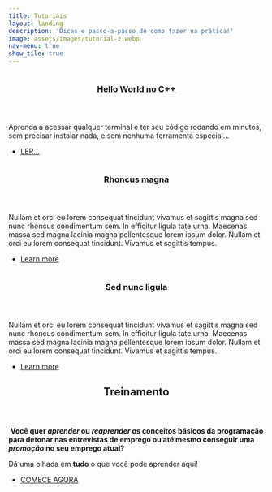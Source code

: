 ```yaml
---
title: Tutoriais
layout: landing
description: 'Dicas e passo-a-passo de como fazer na prática!'
image: assets/images/tutorial-2.webp
nav-menu: true
show_tile: true
---
```


<!-- Main -->
<div id="main">

<!-- Two -->
<section id="two" class="spotlights">
	<section>
		<a href="/tutorials/hello-world-cpp" class="image">
			<img src="{% link assets/images/hacker-1.webp %}" alt="" data-position="center center" />
		</a>
		<div class="content">
			<div class="inner">
				<header class="major">
					<h3><a href="/tutorials/hello-world-cpp">Hello World no C++</a></h3>
				</header>
				<p>Aprenda a acessar qualquer terminal e ter seu código rodando em minutos, sem precisar instalar nada, e sem nenhuma ferramenta especial...</p>
				<ul class="actions">
					<li><a href="/tutorials/hello-world-cpp" class="button">LER...</a></li>
				</ul>
			</div>
		</div>
	</section>
	<section>
		<a href="generic.html" class="image">
			<img src="{% link assets/images/pic09.jpg %}" alt="" data-position="top center" />
		</a>
		<div class="content">
			<div class="inner">
				<header class="major">
					<h3>Rhoncus magna</h3>
				</header>
				<p>Nullam et orci eu lorem consequat tincidunt vivamus et sagittis magna sed nunc rhoncus condimentum sem. In efficitur ligula tate urna. Maecenas massa sed magna lacinia magna pellentesque lorem ipsum dolor. Nullam et orci eu lorem consequat tincidunt. Vivamus et sagittis tempus.</p>
				<ul class="actions">
					<li><a href="generic.html" class="button">Learn more</a></li>
				</ul>
			</div>
		</div>
	</section>
	<section>
		<a href="generic.html" class="image">
			<img src="{% link assets/images/pic10.jpg %}" alt="" data-position="25% 25%" />
		</a>
		<div class="content">
			<div class="inner">
				<header class="major">
					<h3>Sed nunc ligula</h3>
				</header>
				<p>Nullam et orci eu lorem consequat tincidunt vivamus et sagittis magna sed nunc rhoncus condimentum sem. In efficitur ligula tate urna. Maecenas massa sed magna lacinia magna pellentesque lorem ipsum dolor. Nullam et orci eu lorem consequat tincidunt. Vivamus et sagittis tempus.</p>
				<ul class="actions">
					<li><a href="generic.html" class="button">Learn more</a></li>
				</ul>
			</div>
		</div>
	</section>
</section>

<!-- Three -->
<section id="three">
            <div class="inner">
                <header class="major">
                    <h2>Treinamento</h2>
                </header>
                <p><span class="image left" style="width: 10em;"><img src="{% link assets/images/welcome-2.webp %}" alt="" /></span>
				<strong>Você quer <i>aprender</i> ou <i>reaprender</i> os conceitos básicos da <b>programação</b> para detonar nas entrevistas de emprego ou até mesmo conseguir uma <i>promoção</i> no seu emprego atual?</strong><br>
		<p>Dá uma olhada em <b>tudo</b> o que você pode aprender aqui!</p></p>
                <ul class="actions">
                    <li><a href="/trainning" class="button next">COMECE AGORA</a></li>
                </ul>
            </div>
</section>

</div>
